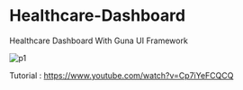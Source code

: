 # Healthcare-Dashboard
Healthcare Dashboard With Guna UI Framework

![p1](https://user-images.githubusercontent.com/61135648/86015936-64d23500-ba4c-11ea-8a05-cb8de975bc4c.gif)


Tutorial : https://www.youtube.com/watch?v=Cp7iYeFCQCQ

